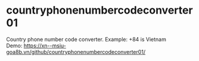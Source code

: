 # countryphonenumbercodeconverter01
Country phone number code converter. Example: +84 is Vietnam</br>
Demo: https://xn--msiu-goa8b.vn/github/countryphonenumbercodeconverter01/
